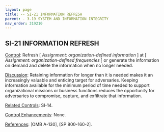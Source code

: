 ```yaml
---
layout: page
title: -- SI-21 INFORMATION REFRESH 
parent: . 3.19 SYSTEM AND INFORMATION INTEGRITY 
nav_order: 319210 
---
```


## SI-21 INFORMATION REFRESH

<ins>Control</ins>: Refresh [ _Assignment: organization-defined information_ ] at [ _Assignment: organization-defined frequencies_ ] or generate the information on demand and delete the information when no longer needed.

<ins>Discussion</ins>: Retaining information for longer than it is needed makes it an increasingly valuable and enticing target for adversaries. Keeping information available for the minimum period of time needed to support organizational missions or business functions reduces the opportunity for adversaries to compromise, capture, and exfiltrate that information.

<ins>Related Controls</ins>: SI-14.

<ins>Control Enhancements</ins>: None.
   
<ins>References</ins>: [OMB A-130], [SP 800-160-2].
